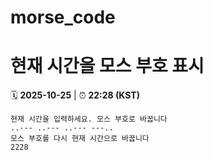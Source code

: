 # morse_code
# 현재 시간을 모스 부호 표시
<!-- MORSE_TIME_START -->
🗓️ **2025-10-25** | ⏰ **22:28 (KST)**

```
현재 시간을 입력하세요. 모스 부호로 바꿉니다
..--- ..--- ..--- ---..
모스 부호를 다시 현재 시간으로 바꿉니다
2228
```
<!-- MORSE_TIME_END -->
